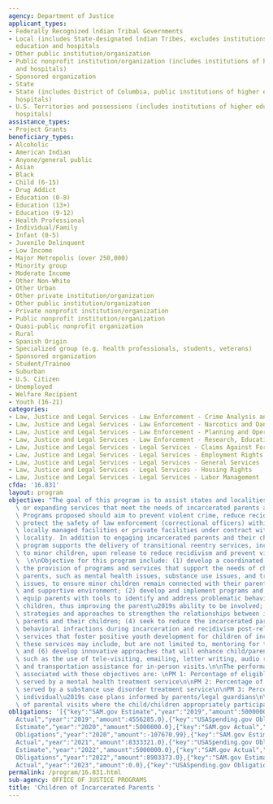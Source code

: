 ```yaml
---
agency: Department of Justice
applicant_types:
- Federally Recognized lndian Tribal Governments
- Local (includes State-designated lndian Tribes, excludes institutions of higher
  education and hospitals
- Other public institution/organization
- Public nonprofit institution/organization (includes institutions of higher education
  and hospitals)
- Sponsored organization
- State
- State (includes District of Columbia, public institutions of higher education and
  hospitals)
- U.S. Territories and possessions (includes institutions of higher education and
  hospitals)
assistance_types:
- Project Grants
beneficiary_types:
- Alcoholic
- American Indian
- Anyone/general public
- Asian
- Black
- Child (6-15)
- Drug Addict
- Education (0-8)
- Education (13+)
- Education (9-12)
- Health Professional
- Individual/Family
- Infant (0-5)
- Juvenile Delinquent
- Low Income
- Major Metropolis (over 250,000)
- Minority group
- Moderate Income
- Other Non-White
- Other Urban
- Other private institution/organization
- Other public institution/organization
- Private nonprofit institution/organization
- Public nonprofit institution/organization
- Quasi-public nonprofit organization
- Rural
- Spanish Origin
- Specialized group (e.g. health professionals, students, veterans)
- Sponsored organization
- Student/Trainee
- Suburban
- U.S. Citizen
- Unemployed
- Welfare Recipient
- Youth (16-21)
categories:
- Law, Justice and Legal Services - Law Enforcement - Crime Analysis and Data
- Law, Justice and Legal Services - Law Enforcement - Narcotics and Dangerous Drugs
- Law, Justice and Legal Services - Law Enforcement - Planning and Operations
- Law, Justice and Legal Services - Law Enforcement - Research, Education, Training
- Law, Justice and Legal Services - Legal Services - Claims Against Foreign Government
- Law, Justice and Legal Services - Legal Services - Employment Rights
- Law, Justice and Legal Services - Legal Services - General Services
- Law, Justice and Legal Services - Legal Services - Housing Rights
- Law, Justice and Legal Services - Legal Services - Labor Management
cfda: '16.831'
layout: program
objective: "The goal of this program is to assist states and localities in developing\
  \ or expanding services that meet the needs of incarcerated parents and their children.\
  \ Programs proposed should aim to prevent violent crime, reduce recidivism, and\
  \ protect the safety of law enforcement (correctional officers) within state and\
  \ locally managed facilities or private facilities under contract with a state or\
  \ locality. In addition to engaging incarcerated parents and their children, this\
  \ program supports the delivery of transitional reentry services, including services\
  \ to minor children, upon release to reduce recidivism and prevent violent crime.\
  \  \n\nObjective for this program include: (1) develop a coordinated system for\
  \ the provision of programs and services that support the needs of children of incarcerated\
  \ parents, such as mental health issues, substance use issues, and trauma-related\
  \ issues, to ensure minor children remain connected with their parents in a structured\
  \ and supportive environment; (2) develop and implement programs and resources that\
  \ equip parents with tools to identify and address problematic behaviors in their\
  \ children, thus improving the parent\u2019s ability to be involved; (3) develop\
  \ strategies and approaches to strengthen the relationships between incarcerated\
  \ parents and their children; (4) seek to reduce the incarcerated parent\u2019s\
  \ behavioral infractions during incarceration and recidivism post-release; (5) provide\
  \ services that foster positive youth development for children of incarcerated parents;\
  \ these services may include, but are not limited to, mentoring for these children;\
  \ and (6) develop innovative approaches that will enhance child/parent communication,\
  \ such as the use of tele-visiting, emailing, letter writing, audio recordings,\
  \ and transportation assistance for in-person visits.\n\nThe performance measures\
  \ associated with these objectives are: \nPM 1: Percentage of eligible individuals\
  \ served by a mental health treatment service\n\nPM 2: Percentage of eligible individuals\
  \ served by a substance use disorder treatment service\n\nPM 3: Percentage of eligible\
  \ individual\u2019s case plans informed by parents/legal guardians\n\nPM 4: Percentage\
  \ of parental visits where the child/children appropriately participated"
obligations: '[{"key":"SAM.gov Estimate","year":"2019","amount":5000000.0},{"key":"SAM.gov
  Actual","year":"2019","amount":4556285.0},{"key":"USASpending.gov Obligations","year":"2019","amount":4232403.98},{"key":"SAM.gov
  Estimate","year":"2020","amount":5000000.0},{"key":"SAM.gov Actual","year":"2020","amount":4556102.0},{"key":"USASpending.gov
  Obligations","year":"2020","amount":-107670.99},{"key":"SAM.gov Estimate","year":"2021","amount":5000000.0},{"key":"SAM.gov
  Actual","year":"2021","amount":8333321.0},{"key":"USASpending.gov Obligations","year":"2021","amount":3000687.15},{"key":"SAM.gov
  Estimate","year":"2022","amount":5000000.0},{"key":"SAM.gov Actual","year":"2022","amount":8963641.0},{"key":"USASpending.gov
  Obligations","year":"2022","amount":8903373.0},{"key":"SAM.gov Estimate","year":"2023","amount":5000000.0},{"key":"SAM.gov
  Actual","year":"2023","amount":0.0},{"key":"USASpending.gov Obligations","year":"2023","amount":-60694.39}]'
permalink: /program/16.831.html
sub-agency: OFFICE OF JUSTICE PROGRAMS
title: 'Children of Incarcerated Parents '
---
```

